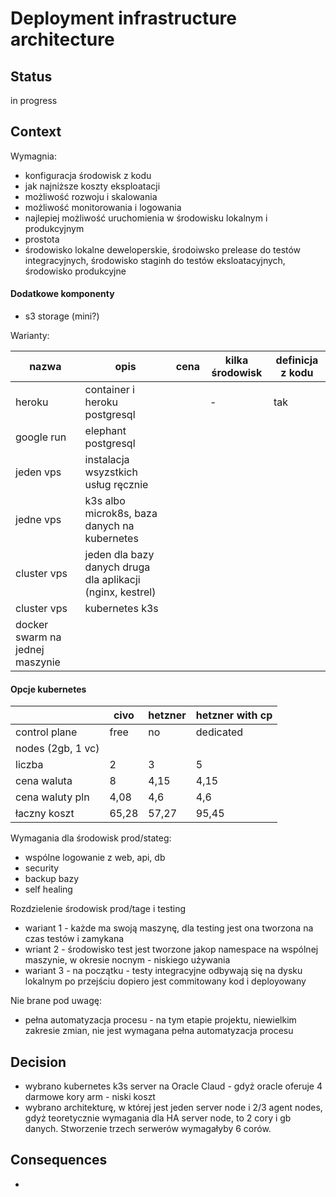 # Deployment infrastructure architecture


## Status

in progress

## Context

Wymagnia:
- konfiguracja środowisk z kodu
- jak najniższe koszty eksploatacji
- możliwość rozwoju i skalowania
- możliwość monitorowania i logowania
- najlepiej możliwość uruchomienia w środowisku lokalnym i produkcyjnym
- prostota
- środowisko lokalne deweloperskie, środoiwsko prelease do testów integracyjnych, środowisko staginh do testów eksloatacyjnych, środowisko produkcyjne

#### Dodatkowe komponenty
- s3 storage (mini?)


Warianty:

|nazwa|opis|cena| kilka środowisk | definicja z kodu |
|---|---|---| --- | --- |
|heroku | container i heroku postgresql | | - | tak |
| google run | elephant postgresql |
|jeden vps| instalacja wsyzstkich usług ręcznie |
| jedne vps | k3s albo microk8s, baza danych na kubernetes |
| cluster vps | jeden dla bazy danych druga dla aplikacji (nginx, kestrel)|
| cluster vps | kubernetes k3s |
| docker swarm na jednej maszynie| |


#### Opcje kubernetes

| | civo	| hetzner	| hetzner with cp |
| --- | --- | --- | --- |
|control plane|	free	| no	|dedicated |
nodes (2gb, 1 vc)|	|	|	|
liczba |	2	| 3	| 5 |
cena waluta |	8	| 4,15 |	4,15 |
cena waluty pln |	4,08 |	4,6 |	4,6 |
łaczny koszt	| 65,28	| 57,27	| 95,45 |




Wymagania dla środowisk prod/stateg:
- wspólne logowanie z web, api, db
- security
- backup bazy
- self healing

Rozdzielenie środowisk prod/tage i testing
- wariant 1 - każde ma swoją maszynę, dla testing jest ona tworzona na czas testów i zamykana
- wriant 2 - środowisko test jest tworzone jakop namespace na wspólnej maszynie, w okresie nocnym - niskiego używania
- wariant 3 - na początku - testy integracyjne odbywają się na dysku lokalnym po przejściu dopiero jest commitowany kod i deployowany


Nie brane pod uwagę:
- pełna automatyzacja procesu - na tym etapie projektu, niewielkim zakresie zmian, nie jest wymagana pełna automatyzacja procesu

## Decision

- wybrano kubernetes k3s server na Oracle Claud - gdyż oracle oferuje 4 darmowe kory arm - niski koszt
- wybrano architekturę, w której jest jeden server node i 2/3 agent nodes, gdyż teoretycznie wymagania dla HA server node, to 2 cory i gb danych. Stworzenie trzech serwerów wymagałyby 6 corów.

## Consequences

- 
